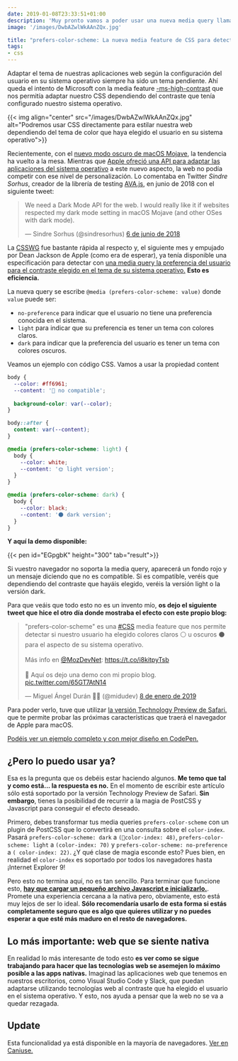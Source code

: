 ```yaml
---
date: 2019-01-08T23:33:51+01:00
description: 'Muy pronto vamos a poder usar una nueva media query llamada prefers-color-scheme que nos permitirá cambiar los colores de nuestro sitio dependiendo si el usuario ha elegido un aspecto claro u oscuro para su OS'
image: '/images/DwbAZwlWkAAnZQx.jpg'

title: "prefers-color-scheme: La nueva media feature de CSS para detectar el tema del usuario"
tags:
- css
---
```



Adaptar el tema de nuestras aplicaciones web según la configuración del usuario en su sistema operativo siempre ha sido un tema pendiente. Ahí queda el intento de Microsoft con la media feature [-ms-high-contrast](https://developer.mozilla.org/en-US/docs/Web/CSS/@media/-ms-high-contrast) que nos permitía adaptar nuestro CSS dependiendo del contraste que tenía configurado nuestro sistema operativo.

{{< img align="center" src="/images/DwbAZwlWkAAnZQx.jpg" alt="Podremos usar CSS directamente para estilar nuestra web dependiendo del tema de color que haya elegido el usuario en su sistema operativo">}}

Recientemente, con el [nuevo modo oscuro de macOS Mojave](https://www.theverge.com/2018/9/24/17896252/mac-os-mojave-review-updates-dark-mode-new-features), la tendencia ha vuelto a la mesa. Mientras que [Apple ofreció una API para adaptar las aplicaciones del sistema operativo](https://developer.apple.com/documentation/appkit/supporting_dark_mode_in_your_interface) a este nuevo aspecto, la web no podía competir con ese nivel de personalización. Lo comentaba en Twitter *Sindre Sorhus*, creador de la librería de testing [AVA.js](https://github.com/avajs), en junio de 2018 con el siguiente tweet:

<blockquote class="twitter-tweet" data-lang="es"><p lang="en" dir="ltr">We need a Dark Mode API for the web. I would really like it if websites respected my dark mode setting in macOS Mojave (and other OSes with dark mode).</p>&mdash; Sindre Sorhus (@sindresorhus) <a href="https://twitter.com/sindresorhus/status/1004413215554428929?ref_src=twsrc%5Etfw">6 de junio de 2018</a></blockquote>
<script async src="https://platform.twitter.com/widgets.js" charset="utf-8"></script>

La [CSSWG](https://drafts.csswg.org/) fue bastante rápida al respecto y, el siguiente mes y empujado por Dean Jackson de Apple (como era de esperar), ya tenía disponible una especificación para detectar con [una media query la preferencia del usuario para el contraste elegido en el tema de su sistema operativo.](https://drafts.csswg.org/mediaqueries-5/#prefers-color-scheme) **Esto es eficiencia.**

La nueva query se escribe `@media (prefers-color-scheme: value)` donde `value` puede ser:

- `no-preference` para indicar que el usuario no tiene una preferencia conocida en el sistema.
- `light` para indicar que su preferencia es tener un tema con colores claros.
- `dark` para indicar que la preferencia del usuario es tener un tema con colores oscuros.

Veamos un ejemplo con código CSS. Vamos a usar la propiedad content

```css
body {
  --color: #ff6961;
  --content: '🙅‍ no compatible';
  
  background-color: var(--color);
}

body::after {
  content: var(--content);
}

@media (prefers-color-scheme: light) {
  body {
    --color: white;
    --content: '🌞 light version';
  }
}

@media (prefers-color-scheme: dark) {
  body {
    --color: black;
    --content: '🌑 dark version';
  }
}
```

**Y aquí la demo disponible:**

{{< pen id="EGpgbK" height="300" tab="result">}}

Si vuestro navegador no soporta la media query, aparecerá un fondo rojo y un mensaje diciendo que no es compatible. Si es compatible, veréis que dependiendo del contraste que hayáis elegido, veréis la versión light o la versión dark.

Para que veáis que todo esto no es un invento mío, **os dejo el siguiente tweet que hice el otro día donde mostraba el efecto con este propio blog:**

<blockquote class="twitter-tweet" data-lang="es"><p lang="es" dir="ltr">&quot;prefers-color-scheme&quot; es una <a href="https://twitter.com/hashtag/CSS?src=hash&amp;ref_src=twsrc%5Etfw">#CSS</a> media feature que nos permite detectar si nuestro usuario ha elegido colores claros ⚪️ u oscuros ⚫️ para el aspecto de su sistema operativo.<br><br>Más info en <a href="https://twitter.com/MozDevNet?ref_src=twsrc%5Etfw">@MozDevNet</a>: <a href="https://t.co/i8kitpyTsb">https://t.co/i8kitpyTsb</a><br><br>👀 Aquí os dejo una demo con mi propio blog. <a href="https://t.co/65GT7AtN14">pic.twitter.com/65GT7AtN14</a></p>&mdash; Miguel Ángel Durán 👨‍💻 (@midudev) <a href="https://twitter.com/midudev/status/1082765722693062656?ref_src=twsrc%5Etfw">8 de enero de 2019</a></blockquote>
<script async src="https://platform.twitter.com/widgets.js" charset="utf-8"></script>

Para poder verlo, tuve que utilizar [la versión Technology Preview de Safari.](https://developer.apple.com/safari/technology-preview/) que te permite probar las próximas características que traerá el navegador de Apple para macOS. 

[Podéis ver un ejemplo completo y con mejor diseño en CodePen.](https://codepen.io/miduga/pen/LMXmYq)

## ¿Pero lo puedo usar ya?

Esa es la pregunta que os debéis estar haciendo algunos. **Me temo que tal y como está... la respuesta es no.** En el momento de escribir este artículo sólo está soportado por la versión Technology Preview de Safari. **Sin embargo**, tienes la posibilidad de recurrir a la magia de PostCSS y Javascript para conseguir el efecto deseado.

Primero, debes transformar tus media queries `prefers-color-scheme` con un plugin de PostCSS que lo convertirá en una consulta sobre el `color-index`. Pasará `prefers-color-scheme: dark` a `(color-index: 48)`, `prefers-color-scheme: light` a `(color-index: 70)` y `prefers-color-scheme: no-preference` a `( color-index: 22)`. ¿Y qué clase de magia esconde esto? Pues bien, en realidad el `color-index` es soportado por todos los navegadores hasta ¡Internet Explorer 9!

Pero esto no termina aquí, no es tan sencillo. Para terminar que funcione esto, **[hay que cargar un pequeño archivo Javascript e inicializarlo.](https://github.com/csstools/css-prefers-color-scheme/blob/master/README-BROWSER.md)**. Promete una experiencia cercana a la nativa pero, obviamente, esto está muy lejos de ser lo ideal. **Sólo recomendaría usarlo de esta forma si estás completamente seguro que es algo que quieres utilizar y no puedes esperar a que esté más maduro en el resto de navegadores.**

## Lo más importante: web que se siente nativa

En realidad lo más interesante de todo esto **es ver como se sigue trabajando para hacer que las tecnologías web se asemejen lo máximo posible a las apps nativas.** Imaginad las aplicaciones web que tenemos en nuestros escritorios, como Visual Studio Code y Slack, que puedan adaptarse utilizando tecnologías web al contraste que ha elegido el usuario en el sistema operativo. Y esto, nos ayuda a pensar que la web no se va a quedar rezagada.

## Update

Esta funcionalidad ya está disponible en la mayoría de navegadores. [Ver en Caniuse.](https://caniuse.com/?search=prefers-color-scheme)
